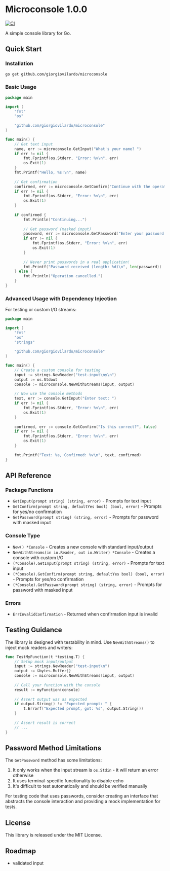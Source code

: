# Microconsole 1.0.0

[![CI](https://github.com/giorgiovilardo/microconsole/actions/workflows/ci.yml/badge.svg)](https://github.com/giorgiovilardo/microconsole/actions/workflows/ci.yml)

A simple console library for Go.

## Quick Start

### Installation

```bash
go get github.com/giorgiovilardo/microconsole
```

### Basic Usage

```go
package main

import (
    "fmt"
    "os"
    
    "github.com/giorgiovilardo/microconsole"
)

func main() {
    // Get text input
    name, err := microconsole.GetInput("What's your name? ")
    if err != nil {
        fmt.Fprintf(os.Stderr, "Error: %v\n", err)
        os.Exit(1)
    }
    fmt.Printf("Hello, %s!\n", name)
    
    // Get confirmation
    confirmed, err := microconsole.GetConfirm("Continue with the operation?", true)
    if err != nil {
        fmt.Fprintf(os.Stderr, "Error: %v\n", err)
        os.Exit(1)
    }
    
    if confirmed {
        fmt.Println("Continuing...")
        
        // Get password (masked input)
        password, err := microconsole.GetPassword("Enter your password: ")
        if err != nil {
            fmt.Fprintf(os.Stderr, "Error: %v\n", err)
            os.Exit(1)
        }
        
        // Never print passwords in a real application!
        fmt.Printf("Password received (length: %d)\n", len(password))
    } else {
        fmt.Println("Operation cancelled.")
    }
}
```

### Advanced Usage with Dependency Injection

For testing or custom I/O streams:

```go
package main

import (
    "fmt"
    "os"
    "strings"
    
    "github.com/giorgiovilardo/microconsole"
)

func main() {
    // Create a custom console for testing
    input := strings.NewReader("test-input\ny\n")
    output := os.Stdout
    console := microconsole.NewWithStreams(input, output)
    
    // Now use the console methods
    text, err := console.GetInput("Enter text: ")
    if err != nil {
        fmt.Fprintf(os.Stderr, "Error: %v\n", err)
        os.Exit(1)
    }
    
    confirmed, err := console.GetConfirm("Is this correct?", false)
    if err != nil {
        fmt.Fprintf(os.Stderr, "Error: %v\n", err)
        os.Exit(1)
    }
    
    fmt.Printf("Text: %s, Confirmed: %v\n", text, confirmed)
}
```

## API Reference

### Package Functions

- `GetInput(prompt string) (string, error)` - Prompts for text input
- `GetConfirm(prompt string, defaultYes bool) (bool, error)` - Prompts for yes/no confirmation
- `GetPassword(prompt string) (string, error)` - Prompts for password with masked input

### Console Type

- `New() *Console` - Creates a new console with standard input/output
- `NewWithStreams(in io.Reader, out io.Writer) *Console` - Creates a console with custom I/O
- `(*Console).GetInput(prompt string) (string, error)` - Prompts for text input
- `(*Console).GetConfirm(prompt string, defaultYes bool) (bool, error)` - Prompts for yes/no confirmation
- `(*Console).GetPassword(prompt string) (string, error)` - Prompts for password with masked input

### Errors

- `ErrInvalidConfirmation` - Returned when confirmation input is invalid

## Testing Guidance

The library is designed with testability in mind. Use `NewWithStreams()` to inject mock readers and writers:

```go
func TestMyFunction(t *testing.T) {
    // Setup mock input/output
    input := strings.NewReader("test-input\n")
    output := &bytes.Buffer{}
    console := microconsole.NewWithStreams(input, output)
    
    // Call your function with the console
    result := myFunction(console)
    
    // Assert output was as expected
    if output.String() != "Expected prompt: " {
        t.Errorf("Expected prompt, got: %s", output.String())
    }
    
    // Assert result is correct
    // ...
}
```

## Password Method Limitations

The `GetPassword` method has some limitations:

1. It only works when the input stream is `os.Stdin` - it will return an error otherwise
2. It uses terminal-specific functionality to disable echo
3. It's difficult to test automatically and should be verified manually

For testing code that uses passwords, consider creating an interface that abstracts the console interaction and providing a mock implementation for tests.

## License

This library is released under the MIT License.

## Roadmap

* validated input
